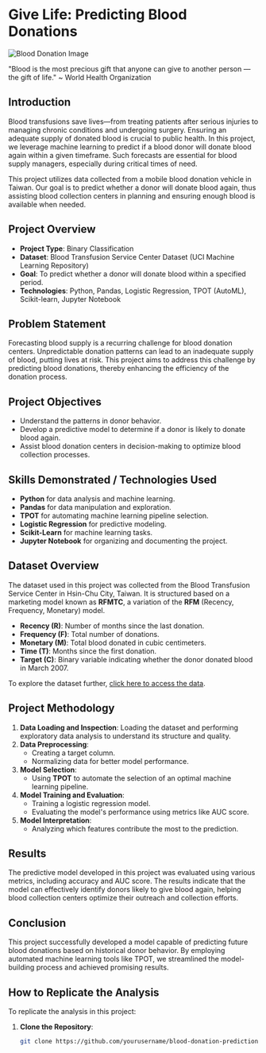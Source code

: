 # Give Life: Predicting Blood Donations

![Blood Donation Image](link_to_image)

"Blood is the most precious gift that anyone can give to another person — the gift of life." ~ World Health Organization

## Introduction

Blood transfusions save lives—from treating patients after serious injuries to managing chronic conditions and undergoing surgery. Ensuring an adequate supply of donated blood is crucial to public health. In this project, we leverage machine learning to predict if a blood donor will donate blood again within a given timeframe. Such forecasts are essential for blood supply managers, especially during critical times of need.

This project utilizes data collected from a mobile blood donation vehicle in Taiwan. Our goal is to predict whether a donor will donate blood again, thus assisting blood collection centers in planning and ensuring enough blood is available when needed.

## Project Overview

- **Project Type**: Binary Classification
- **Dataset**: Blood Transfusion Service Center Dataset (UCI Machine Learning Repository)
- **Goal**: To predict whether a donor will donate blood within a specified period.
- **Technologies**: Python, Pandas, Logistic Regression, TPOT (AutoML), Scikit-learn, Jupyter Notebook

## Problem Statement

Forecasting blood supply is a recurring challenge for blood donation centers. Unpredictable donation patterns can lead to an inadequate supply of blood, putting lives at risk. This project aims to address this challenge by predicting blood donations, thereby enhancing the efficiency of the donation process.

## Project Objectives

- Understand the patterns in donor behavior.
- Develop a predictive model to determine if a donor is likely to donate blood again.
- Assist blood donation centers in decision-making to optimize blood collection processes.

## Skills Demonstrated / Technologies Used

- **Python** for data analysis and machine learning.
- **Pandas** for data manipulation and exploration.
- **TPOT** for automating machine learning pipeline selection.
- **Logistic Regression** for predictive modeling.
- **Scikit-Learn** for machine learning tasks.
- **Jupyter Notebook** for organizing and documenting the project.

## Dataset Overview

The dataset used in this project was collected from the Blood Transfusion Service Center in Hsin-Chu City, Taiwan. It is structured based on a marketing model known as **RFMTC**, a variation of the **RFM** (Recency, Frequency, Monetary) model.

- **Recency (R)**: Number of months since the last donation.
- **Frequency (F)**: Total number of donations.
- **Monetary (M)**: Total blood donated in cubic centimeters.
- **Time (T)**: Months since the first donation.
- **Target (C)**: Binary variable indicating whether the donor donated blood in March 2007.

To explore the dataset further, [click here to access the data](link_to_dataset_in_repo).

## Project Methodology

1. **Data Loading and Inspection**: Loading the dataset and performing exploratory data analysis to understand its structure and quality.
2. **Data Preprocessing**:
   - Creating a target column.
   - Normalizing data for better model performance.
3. **Model Selection**:
   - Using **TPOT** to automate the selection of an optimal machine learning pipeline.
4. **Model Training and Evaluation**:
   - Training a logistic regression model.
   - Evaluating the model's performance using metrics like AUC score.
5. **Model Interpretation**:
   - Analyzing which features contribute the most to the prediction.

## Results

The predictive model developed in this project was evaluated using various metrics, including accuracy and AUC score. The results indicate that the model can effectively identify donors likely to give blood again, helping blood collection centers optimize their outreach and collection efforts.

## Conclusion

This project successfully developed a model capable of predicting future blood donations based on historical donor behavior. By employing automated machine learning tools like TPOT, we streamlined the model-building process and achieved promising results.

## How to Replicate the Analysis

To replicate the analysis in this project:

1. **Clone the Repository**:
   ```bash
   git clone https://github.com/yourusername/blood-donation-prediction.git
